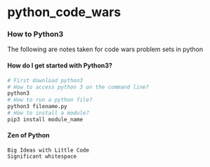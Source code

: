 # python_code_wars
### How to Python3

The following are notes taken for code wars problem sets in python

#### How do I get started with Python3?
``` python
# First download python3
# How to access python 3 on the command line?
python3
# How to run a python file?
python3 filename.py
# How to install a module?
pip3 install module_name
```

#### Zen of Python
```
Big Ideas with Little Code
Significant whitespace
```

